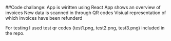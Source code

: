 ##Code challange: 
App is wiritten using React
App shows an overview of invoices
New data is scanned in through QR codes
Visiual representation of which invoices have been refunderd

For testing I used test qr codes (test1.png, test2.png, test3.png) included in the repo.

